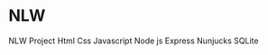 # NLW
NLW Project
Html
Css
Javascript
Node js
Express
Nunjucks
SQLite


<script src="https://github.com/brunoalveslp/NLW/src/index.js"></script>
